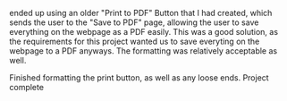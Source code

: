 ended up using an older "Print to PDF" Button that I had created, which sends the user to the "Save to PDF" page, allowing the user to save everything on the webpage as a PDF easily. This was a good solution, as the requirements for this project wanted us to save everyting on the webpage to a PDF anyways. The formatting was relatively acceptable as well.

Finished formatting the print button, as well as any loose ends.
Project complete
